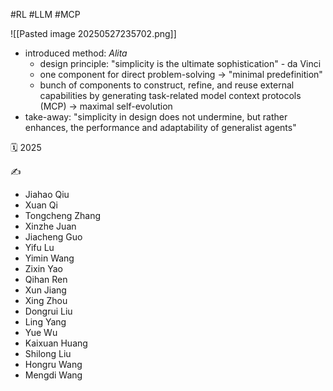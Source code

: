 #RL #LLM #MCP

![[Pasted image 20250527235702.png]]
- introduced method: *Alita*
	- design principle: "simplicity is the ultimate sophistication" - da Vinci
	- one component for direct problem-solving -> "minimal predefinition"
	- bunch of components to construct, refine, and reuse external capabilities by generating task-related model context protocols (MCP) -> maximal self-evolution
- take-away: "simplicity in design does not undermine, but rather enhances, the performance and adaptability of generalist agents"

🗓️ 2025

✍️
- Jiahao Qiu
- Xuan Qi
- Tongcheng Zhang
- Xinzhe Juan
- Jiacheng Guo
- Yifu Lu
- Yimin Wang
- Zixin Yao
- Qihan Ren
- Xun Jiang
- Xing Zhou
- Dongrui Liu
- Ling Yang
- Yue Wu
- Kaixuan Huang
- Shilong Liu
- Hongru Wang
- Mengdi Wang
